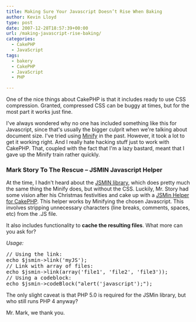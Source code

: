 ```yaml
---
title: Making Sure Your Javascript Doesn’t Rise When Baking
author: Kevin Lloyd
type: post
date: 2007-12-28T18:57:39+00:00
url: /making-javascript-rise-baking/
categories:
  - CakePHP
  - JavaScript
tags:
  - bakery
  - CakePHP
  - JavaScript
  - PHP

---
```

One of the nice things about CakePHP is that it includes ready to use CSS compression. Granted, compressed CSS can be buggy at times, but for the most part it works just fine.

I've always wondered why no one has included something like this for Javascript, since that's usually the bigger culprit when we're talking about document size. I've tried using [Minify][1] in the past. However, it took a lot to get it working right. And I really hate hacking stuff just to work with CakePHP. That, coupled with the fact that I'm a lazy bastard, meant that I gave up the Minify train rather quickly.

### Mark Story To The Rescue &#8211; JSMIN Javascript Helper

At the time, I hadn't heard about the [JSMIN library][2], which does pretty much the same thing the Minify does, but without the CSS. Luckily, Mr. Story had some vision after his Christmas festivities and cake up with a [JSMin Helper for CakePHP][3]. This helper works by Minifying the chosen Javascript. This involves stripping unnecessary characters (line breaks, comments, spaces, etc) from the .JS file.

It also includes functionality to **cache the resulting files**. What more can you ask for?

_Usage:_

<pre class="brush: php; title: ; notranslate" title="">// Using the link:
echo $jsmin-&gt;link('myJS');
// Link with array of files:
echo $jsmin-&gt;link(array('file1', 'file2', 'file3'));
// Using a codeblock:
echo $jsmin-&gt;codeBlock("alert('javascript');");
</pre>

The only slight caveat is that PHP 5.0 is required for the JSMin library, but who still runs PHP 4 anyway?

Mr. Mark, we thank you.

 [1]: http://code.google.com/p/minify/ "Minify Javascript"
 [2]: http://code.google.com/p/jsmin-php/
 [3]: http://bakery.cakephp.org/articles/view/jsmin-helper-compress-and-cache-javascript "JSMin Helper Compress and cache javascript"